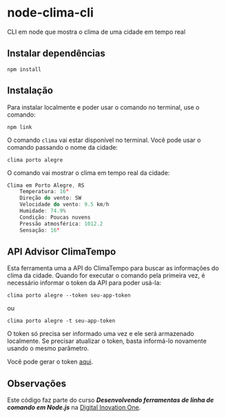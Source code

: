 # node-clima-cli

CLI em node que mostra o clima de uma cidade em tempo real

## Instalar dependências

`npm install`

## Instalação

Para instalar localmente e poder usar o comando no terminal, use o comando:

`npm link`

O comando `clima` vai estar disponível no terminal. Você pode usar o comando passando o nome da cidade:

`clima porto alegre`

O comando vai mostrar o clima em tempo real da cidade:

```javascript
Clima em Porto Alegre, RS
    Temperatura: 16°
    Direção do vento: SW
    Velocidade do vento: 9.5 km/h
    Humidade: 74.9%
    Condição: Poucas nuvens
    Pressão atmosférica: 1012.2
    Sensação: 16°
```

## API Advisor ClimaTempo

Esta ferramenta uma a API do ClimaTempo para buscar as informações do clima da cidade. Quando for executar o comando pela primeira vez, é necessário informar o token da API para poder usá-la:

`clima porto alegre --token seu-app-token`

ou

`clima porto alegre -t seu-app-token`

O token só precisa ser informado uma vez e ele será armazenado localmente. Se precisar atualizar o token, basta informá-lo novamente usando o mesmo parâmetro.

Você pode gerar o token [aqui](https://advisor.climatempo.com.br).

## Observações

Este código faz parte do curso **_Desenvolvendo ferramentas de linha de comando em Node.js_** na [Digital Inovation One](https://digitalinnovation.one).
